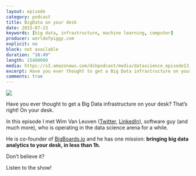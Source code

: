 ```yaml
---
layout: episode
category: podcast
title: BigData on your desk
date: 2015-07-23
keywords: [big data, infrastructure, machine learning, computer]
producer: worldofpiggy.com
explicit: no
block: not available
duration: "16:49"
length: 15400000
media: https://s3.amazonaws.com/dshpodcast/media/datascience_episode13_bigboards.mp3 
excerpt: Have you ever thought to get a Big Data infrastructure on your desk? That’s right! On your desk.
comments: true
---
```




<img src="https://s3.amazonaws.com/dshpodcast/media/cover.jpg" />




Have you ever thought to get a Big Data infrastructure on your desk? That’s right! On your desk.

In this episode I met Wim Van Leuven ([Twitter](https://twitter.com/wimvanleuven), [LinkedIn](https://be.linkedin.com/in/wimvanleuven)), software guy (and much more), 
who is operating in the data science arena for a while.

He is co-founder of [BigBoards.io](http://www.bigboards.io) and he has one mission: **bringing big data analytics to your desk, in less than 1h.**

Don’t believe it?

Listen to the show!



